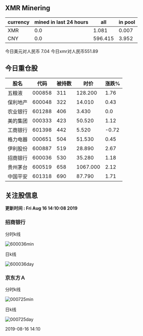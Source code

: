 ## XMR Minering

|currency|mined in last 24 hours|all|in pool|
|---|---|---|---|
|XMR|0.0|1.081|0.007|
|CNY|0.0|596.415|3.952|

今日美元对人民币 7.04	今日xmr对人民币551.89


## 今日重仓股 

|股名|代码|被持数|时价|涨跌%|
|---|---|---|---|---|
|五粮液|000858|311|128.200|1.76|
|保利地产|600048|322|14.010|0.43|
|农业银行|601288|406|3.430|0.0|
|美的集团|000333|423|50.520|1.12|
|工商银行|601398|442|5.520|-0.72|
|格力电器|000651|504|51.530|0.45|
|伊利股份|600887|519|28.890|2.67|
|招商银行|600036|530|35.280|1.18|
|贵州茅台|600519|658|1067.000|2.12|
|中国平安|601318|690|87.790|1.71|

## 关注股信息
**更新时间 : Fri Aug 16 14:10:08 2019**
### 招商银行 
分时k线

![600036min](http://image.sinajs.cn/newchart/min/n/sh600036.gif)

日k线

![600036day](http://image.sinajs.cn/newchart/daily/n/sh600036.gif)

### 京东方Ａ 
分时k线

![000725min](http://image.sinajs.cn/newchart/min/n/sz000725.gif)

日k线

![000725day](http://image.sinajs.cn/newchart/daily/n/sz000725.gif)

2019-08-16 14:10